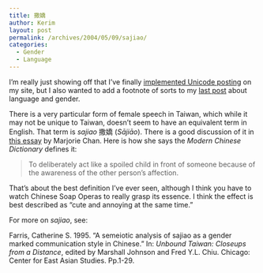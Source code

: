 ```yaml
---
title: 撒嬌
author: Kerim
layout: post
permalink: /archives/2004/05/09/sajiao/
categories:
  - Gender
  - Language
---
```

I&#8217;m really just showing off that I&#8217;ve finally <a href="http://www.kung-foo.tv/blog/archives/000818.php" onclick="_gaq.push(['_trackEvent', 'outbound-article', 'http://www.kung-foo.tv/blog/archives/000818.php', 'implemented Unicode posting']);" >implemented Unicode posting</a> on my site, but I also wanted to add a footnote of sorts to my <a href="http://test.oxus.net/archives/000566.html" onclick="_gaq.push(['_trackEvent', 'outbound-article', 'http://test.oxus.net/archives/000566.html', 'last post']);" >last post</a> about language and gender.

There is a very particular form of female speech in Taiwan, which while it may not be unique to Taiwan, doesn&#8217;t seem to have an equivalent term in English. That term is *sajiao* 撒嬌 (*Sājiāo*). There is a good discussion of it in <a href="http://people.cohums.ohio-state.edu/chan9/articles/naccl9.htm" onclick="_gaq.push(['_trackEvent', 'outbound-article', 'http://people.cohums.ohio-state.edu/chan9/articles/naccl9.htm', 'this essay']);" >this essay</a> by Marjorie Chan. Here is how she says the *Modern Chinese Dictionary* defines it:

> To deliberately act like a spoiled child in front of someone because of the awareness of the other person&#8217;s affection.

That&#8217;s about the best definition I&#8217;ve ever seen, although I think you have to watch Chinese Soap Operas to really grasp its essence. I think the effect is best described as &#8220;cute and annoying at the same time.&#8221;

For more on *sajiao*, see:

Farris, Catherine S. 1995. &#8220;A semeiotic analysis of sajiao as a gender marked communication style in Chinese.&#8221; In: *Unbound Taiwan: Closeups from a Distance*, edited by Marshall Johnson and Fred Y.L. Chiu. Chicago: Center for East Asian Studies. Pp.1-29.


